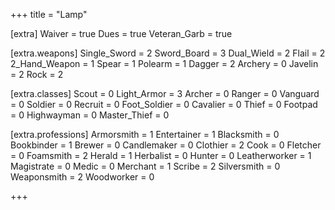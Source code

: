 +++
title =             "Lamp"

[extra]
Waiver =            true
Dues =              true
Veteran_Garb =      true

[extra.weapons]
Single_Sword =      2
Sword_Board =       3
Dual_Wield =        2
Flail =             2
2_Hand_Weapon =     1
Spear =             1
Polearm =           1
Dagger =            2
Archery =           0
Javelin =           2
Rock =              2

[extra.classes]
Scout =             0
    Light_Armor =   3
Archer =            0
Ranger =            0
Vanguard =          0
Soldier =           0
Recruit =           0
Foot_Soldier =      0
Cavalier =          0
Thief =             0
Footpad =           0
Highwayman =        0
Master_Thief =      0

[extra.professions]
Armorsmith =        1
Entertainer =       1
Blacksmith =        0
Bookbinder =        1
Brewer =            0
Candlemaker =       0
Clothier =          2
Cook =              0
Fletcher =          0
Foamsmith =         2
Herald =            1
Herbalist =         0
Hunter =            0
Leatherworker =     1
Magistrate =        0
Medic =             0
Merchant =          1
Scribe =            2
Silversmith =       0
Weaponsmith =       2
Woodworker =        0

+++
